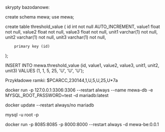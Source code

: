 skrypty bazodanowe:

create schema mewa;
use mewa;

create table threshold_value
(
    id int not null AUTO_INCREMENT,
    value1 float not null,
    value2 float not null,
    value3 float not null,
    unit1 varchar(1) not null,
    unit2 varchar(1) not null,
    unit3 varchar(1) not null,

        primary key (id)
);

INSERT INTO mewa.threshold_value (id, value1, value2, value3, unit1, unit2, unit3) VALUES (1, 1, 5, 25, 'U', 'U', 'U');


Przykładowe ramki:
$PCARCC,230144,1,U,5,U,25,U*7a



docker run -p 127.0.0.1:3306:3306 --restart always  --name mewa-db -e MYSQL_ROOT_PASSWORD=test -d mariadb:latest

docker update --restart always/no mariadb

mysql -u root -p 


docker run -p 8085:8085 -p 8000:8000 --restart always  -d mewa-be:0.0.1 
